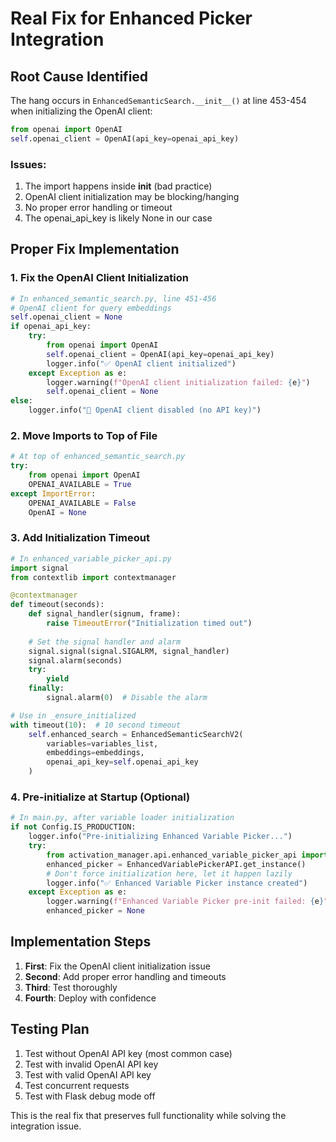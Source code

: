 # Real Fix for Enhanced Picker Integration

## Root Cause Identified

The hang occurs in `EnhancedSemanticSearch.__init__()` at line 453-454 when initializing the OpenAI client:

```python
from openai import OpenAI
self.openai_client = OpenAI(api_key=openai_api_key)
```

### Issues:
1. The import happens inside __init__ (bad practice)
2. OpenAI client initialization may be blocking/hanging
3. No proper error handling or timeout
4. The openai_api_key is likely None in our case

## Proper Fix Implementation

### 1. Fix the OpenAI Client Initialization

```python
# In enhanced_semantic_search.py, line 451-456
# OpenAI client for query embeddings
self.openai_client = None
if openai_api_key:
    try:
        from openai import OpenAI
        self.openai_client = OpenAI(api_key=openai_api_key)
        logger.info("✅ OpenAI client initialized")
    except Exception as e:
        logger.warning(f"OpenAI client initialization failed: {e}")
        self.openai_client = None
else:
    logger.info("📌 OpenAI client disabled (no API key)")
```

### 2. Move Imports to Top of File

```python
# At top of enhanced_semantic_search.py
try:
    from openai import OpenAI
    OPENAI_AVAILABLE = True
except ImportError:
    OPENAI_AVAILABLE = False
    OpenAI = None
```

### 3. Add Initialization Timeout

```python
# In enhanced_variable_picker_api.py
import signal
from contextlib import contextmanager

@contextmanager
def timeout(seconds):
    def signal_handler(signum, frame):
        raise TimeoutError("Initialization timed out")
    
    # Set the signal handler and alarm
    signal.signal(signal.SIGALRM, signal_handler)
    signal.alarm(seconds)
    try:
        yield
    finally:
        signal.alarm(0)  # Disable the alarm

# Use in _ensure_initialized
with timeout(10):  # 10 second timeout
    self.enhanced_search = EnhancedSemanticSearchV2(
        variables=variables_list,
        embeddings=embeddings,
        openai_api_key=self.openai_api_key
    )
```

### 4. Pre-initialize at Startup (Optional)

```python
# In main.py, after variable loader initialization
if not Config.IS_PRODUCTION:
    logger.info("Pre-initializing Enhanced Variable Picker...")
    try:
        from activation_manager.api.enhanced_variable_picker_api import EnhancedVariablePickerAPI
        enhanced_picker = EnhancedVariablePickerAPI.get_instance()
        # Don't force initialization here, let it happen lazily
        logger.info("✅ Enhanced Variable Picker instance created")
    except Exception as e:
        logger.warning(f"Enhanced Variable Picker pre-init failed: {e}")
        enhanced_picker = None
```

## Implementation Steps

1. **First**: Fix the OpenAI client initialization issue
2. **Second**: Add proper error handling and timeouts
3. **Third**: Test thoroughly
4. **Fourth**: Deploy with confidence

## Testing Plan

1. Test without OpenAI API key (most common case)
2. Test with invalid OpenAI API key
3. Test with valid OpenAI API key
4. Test concurrent requests
5. Test with Flask debug mode off

This is the real fix that preserves full functionality while solving the integration issue.